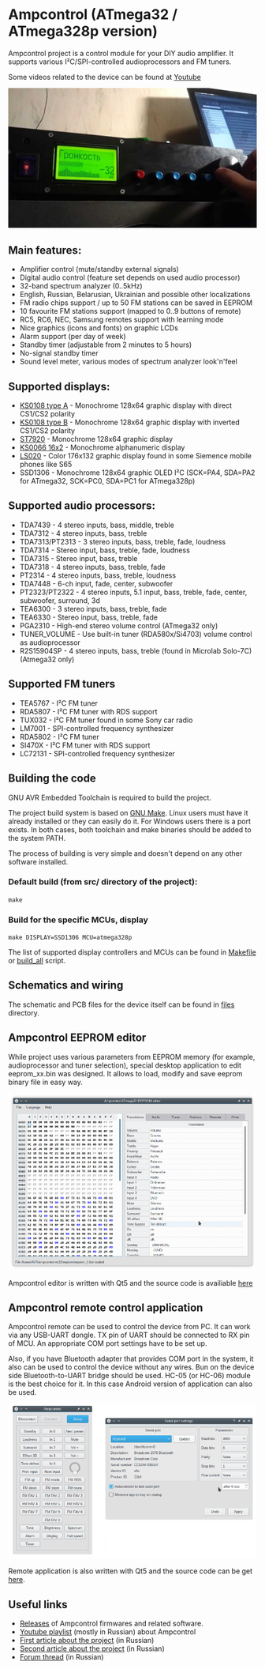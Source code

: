 # Ampcontrol (ATmega32 / ATmega328p version)

Ampcontrol project is a control module for your DIY audio amplifier.
It supports various I²C/SPI-controlled audioprocessors and FM tuners.

Some videos related to the device can be found at
[Youtube](https://www.youtube.com/watch?v=i6dqi8C9fBk&list=PLfv57leyFFd3KTFyBgsR7_01ZDTgWIuI9&index=10)

![Ampcontrol](doc/ampcontrol.jpg)

## Main features:

- Amplifier control (mute/standby external signals)
- Digital audio control (feature set depends on used audio processor)
- 32-band spectrum analyzer (0..5kHz)
- English, Russian, Belarusian, Ukrainian and possible other localizations
- FM radio chips support / up to 50 FM stations can be saved in EEPROM
- 10 favourite FM stations support (mapped to 0..9 buttons of remote)
- RC5, RC6, NEC, Samsung remotes support with learning mode
- Nice graphics (icons and fonts) on graphic LCDs
- Alarm support (per day of week)
- Standby timer (adjustable from 2 minutes to 5 hours)
- No-signal standby timer
- Sound level meter, various modes of spectrum analyzer look'n'feel

## Supported displays:

- [KS0108 type A](files/sch/ks0108a.png) - Monochrome 128x64 graphic display with direct CS1/CS2 polarity
- [KS0108 type B](files/sch/ks0108b.png) - Monochrome 128x64 graphic display with inverted CS1/CS2 polarity
- [ST7920](files/sch/st7920.png) - Monochrome 128x64 graphic display
- [KS0066 16x2](files/sch/ks0066.png) - Monochrome alphanumeric display
- [LS020](files/sch/ls020.png) - Color 176x132 graphic display found in some Siemence mobile phones like S65
- SSD1306 - Monochrome 128x64 graphic OLED I²C (SCK=PA4, SDA=PA2 for ATmega32, SCK=PC0, SDA=PC1 for ATmega328p)

## Supported audio processors:

- TDA7439 - 4 stereo inputs, bass, middle, treble
- TDA7312 - 4 stereo inputs, bass, treble
- TDA7313/PT2313 - 3 stereo inputs, bass, treble, fade, loudness
- TDA7314 - Stereo input, bass, treble, fade, loudness
- TDA7315 - Stereo input, bass, treble
- TDA7318 - 4 stereo inputs, bass, treble, fade
- PT2314 - 4 stereo inputs, bass, treble, loudness
- TDA7448 - 6-ch input, fade, center, subwoofer
- PT2323/PT2322 - 4 stereo inputs, 5.1 input, bass, treble, fade, center, subwoofer, surround, 3d
- TEA6300 - 3 stereo inputs, bass, treble, fade
- TEA6330 - Stereo input, bass, treble, fade
- PGA2310 - High-end stereo volume control (ATmega32 only)
- TUNER_VOLUME - Use built-in tuner (RDA580x/Si4703) volume control as audioprocessor
- R2S15904SP - 4 stereo inputs, bass, treble (found in Microlab Solo-7C) (Atmega32 only)

## Supported FM tuners

- TEA5767 - I²C FM tuner
- RDA5807 - I²C FM tuner with RDS support
- TUX032  - I²C FM tuner found in some Sony car radio
- LM7001  - SPI-controlled frequency synthesizer
- RDA5802 - I²C FM tuner
- SI470X  - I²C FM tuner with RDS support
- LC72131 - SPI-controlled frequency synthesizer

## Building the code

GNU AVR Embedded Toolchain is required to build the project.

The project build system is based on [GNU Make](https://www.gnu.org/software/make/).
Linux users must have it already installed or they can easily do it.
For Windows users there is a port exists.
In both cases, both toolchain and make binaries should be added to the system PATH.

The process of building is very simple and doesn't depend on any other software installed.

### Default build (from src/ directory of the project):

`make`

### Build for the specific MCUs, display

`make DISPLAY=SSD1306 MCU=atmega328p`

The list of supported display controllers and MCUs can be found in [Makefile](src/Makefile) or [build_all](build_all.sh) script.

## Schematics and wiring

The schematic and PCB files for the device itself can be found in [files](files) directory.

## Ampcontrol EEPROM editor

While project uses various parameters from EEPROM memory (for example, audioprocessor and tuner selection),
special desktop application to edit eeprom_xx.bin was designed. It allows to load, modify and save eeprom binary file in easy way.

![Ampcontrol EEPROM editor](doc/editor.png)

Ampcontrol editor is written with Qt5 and the source code is availiable [here](editor)

## Ampcontrol remote control application

Ampcontrol remote can be used to control the device from PC. It can work via any USB-UART dongle.
TX pin of UART should be connected to RX pin of MCU. An appropriate COM port settings have to be set up.

Also, if you have Bluetooth adapter that provides COM port in the system, it also can be used to control
the device without any wires. Bun on the device side Bluetooth-to-UART bridge should be used.
HC-05 (or HC-06) module is the best choice for it. In this case Android version of application can also be used.

![Ampcontrol remote](doc/remote.png)

Remote application is also written with Qt5 and the source code can be get [here](remote).

## Useful links

- [Releases](https://github.com/WiseLord/ampcontrol/releases) of Ampcontrol firmwares and related software.
- [Youtube playlist](https://www.youtube.com/watch?v=yy9XiIlWfCc&list=PLfv57leyFFd3KTFyBgsR7_01ZDTgWIuI9) (mostly in Russian) about Ampcontrol
- [First article about the project](http://radiokot.ru/circuit/audio/other/39) (in Russian)
- [Second article about the project](http://radiokot.ru/circuit/audio/other/45) (in Russian)
- [Forum thread](http://radiokot.ru/forum/viewtopic.php?t=98758) (in Russian)
